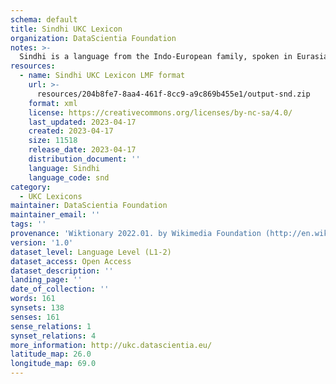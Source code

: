 ```yaml
---
schema: default
title: Sindhi UKC Lexicon
organization: DataScientia Foundation
notes: >-
  Sindhi is a language from the Indo-European family, spoken in Eurasia. The UKC Lexicon of Sindhi is represented as a lexico-semantic network. It consists of words, word senses, synsets, as well as sense-level and synset-level relationships.
resources:
  - name: Sindhi UKC Lexicon LMF format
    url: >-
      resources/204b8fe7-8aa4-461f-8cc9-a9c869b455e1/output-snd.zip
    format: xml
    license: https://creativecommons.org/licenses/by-nc-sa/4.0/
    last_updated: 2023-04-17
    created: 2023-04-17
    size: 11518
    release_date: 2023-04-17
    distribution_document: ''
    language: Sindhi
    language_code: snd
category:
  - UKC Lexicons
maintainer: DataScientia Foundation
maintainer_email: ''
tags: ''
provenance: 'Wiktionary 2022.01. by Wikimedia Foundation (http://en.wiktionary.org); CogNet 2.1 by Khuyagbaatar Batsuren, National University of Mongolia (http://cognet.ukc.disi.unitn.it); KinDiv: Kinship Diversity 1.0 by Temuulen Khishigsuren (http://ukc.disi.unitn.it/index.php/kinship/); Princeton WordNet 2.1 by Princeton University (https://wordnet.princeton.edu)'
version: '1.0'
dataset_level: Language Level (L1-2)
dataset_access: Open Access
dataset_description: ''
landing_page: ''
date_of_collection: ''
words: 161
synsets: 138
senses: 161
sense_relations: 1
synset_relations: 4
more_information: http://ukc.datascientia.eu/
latitude_map: 26.0
longitude_map: 69.0
---
```


